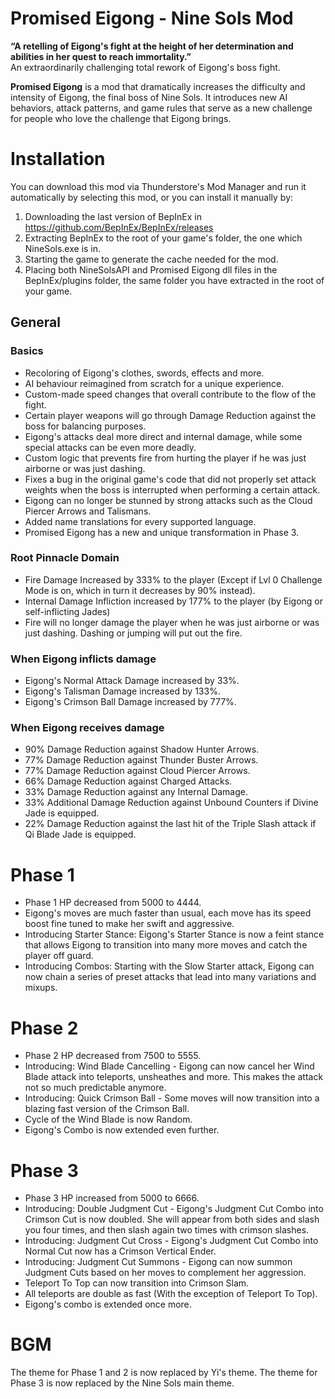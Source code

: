 # Promised Eigong - Nine Sols Mod

**“A retelling of Eigong's fight at the height of her determination and abilities in her quest to reach immortality.”**  
An extraordinarily challenging total rework of Eigong's boss fight.


**Promised Eigong** is a mod that dramatically increases the difficulty and intensity of Eigong, the final boss of Nine Sols. It introduces new AI behaviors, attack patterns, and game rules that
serve as a new challenge for people who love the challenge that Eigong brings.

# Installation

You can download this mod via Thunderstore's Mod Manager and run it automatically by selecting this mod, or you can install it manually by:

1. Downloading the last version of BepInEx in https://github.com/BepInEx/BepInEx/releases
2. Extracting BepInEx to the root of your game's folder, the one which NineSols.exe is in.
3. Starting the game to generate the cache needed for the mod.
4. Placing both NineSolsAPI and Promised Eigong dll files in the BepInEx/plugins folder, the same folder you have extracted in the root of your game.

## General
### Basics
- Recoloring of Eigong's clothes, swords, effects and more.
- AI behaviour reimagined from scratch for a unique experience.
- Custom-made speed changes that overall contribute to the flow of the fight.
- Certain player weapons will go through Damage Reduction against the boss for balancing purposes.
- Eigong's attacks deal more direct and internal damage, while some special attacks can be even more deadly.
- Custom logic that prevents fire from hurting the player if he was just airborne or was just dashing.
- Fixes a bug in the original game's code that did not properly set attack weights when the boss is interrupted when performing a certain attack.
- Eigong can no longer be stunned by strong attacks such as the Cloud Piercer Arrows and Talismans.
- Added name translations for every supported language.
- Promised Eigong has a new and unique transformation in Phase 3.


### Root Pinnacle Domain

- Fire Damage Increased by 333% to the player (Except if Lvl 0 Challenge Mode is on, which in turn it decreases by 90% instead).
- Internal Damage Infliction increased by 177% to the player (by Eigong or self-inflicting Jades)
- Fire will no longer damage the player when he was just airborne or was just dashing. Dashing or jumping will put out the fire.

### When Eigong inflicts damage

- Eigong's Normal Attack Damage increased by 33%.
- Eigong's Talisman Damage increased by 133%.
- Eigong's Crimson Ball Damage increased by 777%.

### When Eigong receives damage

- 90% Damage Reduction against Shadow Hunter Arrows.
- 77% Damage Reduction against Thunder Buster Arrows.
- 77% Damage Reduction against Cloud Piercer Arrows.
- 66% Damage Reduction against Charged Attacks.
- 33% Damage Reduction against any Internal Damage.
- 33% Additional Damage Reduction against Unbound Counters if Divine Jade is equipped.
- 22% Damage Reduction against the last hit of the Triple Slash attack if Qi Blade Jade is equipped.

# Phase 1
- Phase 1 HP decreased from 5000 to 4444.
- Eigong's moves are much faster than usual, each move has its speed boost fine tuned to make her swift and aggressive.
- Introducing Starter Stance: Eigong's Starter Stance is now a feint stance that allows Eigong to transition into many more moves and catch the player off guard.
- Introducing Combos: Starting with the Slow Starter attack, Eigong can now chain a series of preset attacks that lead into many variations and mixups.

# Phase 2
- Phase 2 HP decreased from 7500 to 5555.
- Introducing: Wind Blade Cancelling - Eigong can now cancel her Wind Blade attack into teleports, unsheathes and more. This makes the attack not so much predictable anymore.
- Introducing: Quick Crimson Ball - Some moves will now transition into a blazing fast version of the Crimson Ball.
- Cycle of the Wind Blade is now Random.
- Eigong's Combo is now extended even further.

# Phase 3
- Phase 3 HP increased from 5000 to 6666.
- Introducing: Double Judgment Cut - Eigong's Judgment Cut Combo into Crimson Cut is now doubled. She will appear from both sides and slash you four times, and then slash again two times with crimson slashes.
- Introducing: Judgment Cut Cross - Eigong's Judgment Cut Combo into Normal Cut now has a Crimson Vertical Ender.
- Introducing: Judgment Cut Summons - Eigong can now summon Judgment Cuts based on her moves to complement her aggression.
- Teleport To Top can now transition into Crimson Slam.
- All teleports are double as fast (With the exception of Teleport To Top).
- Eigong's combo is extended once more.

# BGM
The theme for Phase 1 and 2 is now replaced by Yi's theme.
The theme for Phase 3 is now replaced by the Nine Sols main theme.